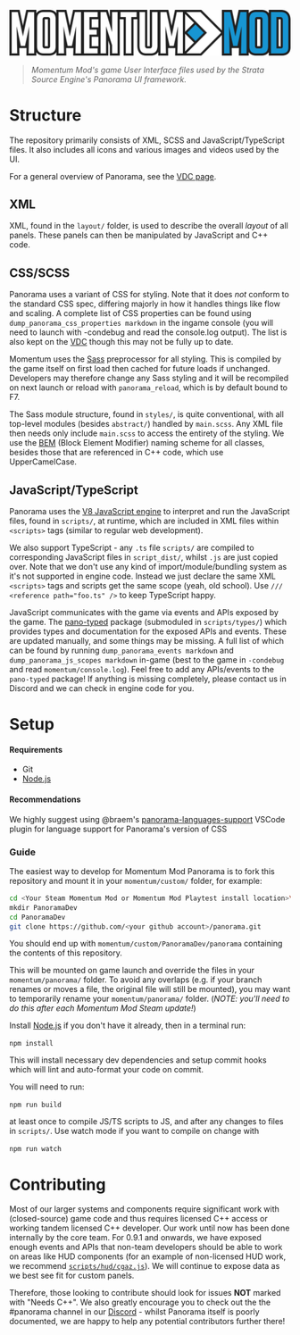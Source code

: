 ![Momentum Mod](images/momentumLogo.svg)

> _Momentum Mod's game User Interface files used by the Strata Source Engine's Panorama UI framework._

# Structure

The repository primarily consists of XML, SCSS and JavaScript/TypeScript files. It also includes all icons and various
images and videos used by the UI.

For a general overview of Panorama, see the [VDC page](https://developer.valvesoftware.com/wiki/Panorama).

## XML

XML, found in the `layout/` folder, is used to describe the overall _layout_ of all panels. These panels can then be
manipulated by JavaScript and C++ code.

## CSS/SCSS

Panorama uses a variant of CSS for styling. Note that it does _not_ conform to the standard CSS spec, differing majorly
in how it handles things like flow and scaling. A complete list of CSS properties can be found using
`dump_panorama_css_properties markdown` in the ingame console (you will need to launch with -condebug and read the
console.log output). The list is also kept on the
[VDC](https://developer.valvesoftware.com/wiki/CSGO_Panorama_CSS_Properties) though this may not be fully up to date.

Momentum uses the [Sass](https://sass-lang.com/) preprocessor for all styling. This is compiled by the game itself on
first load then cached for future loads if unchanged. Developers may therefore change any Sass styling and it will be
recompiled on next launch or reload with `panorama_reload`, which is by default bound to F7.

The Sass module structure, found in `styles/`, is quite conventional, with all top-level modules (besides `abstract/`)
handled by `main.scss`. Any XML file then needs only include `main.scss` to access the entirety of the styling. We use
the [BEM](http://getbem.com/) (Block Element Modifier) naming scheme for all classes, besides those that are referenced
in C++ code, which use UpperCamelCase.

## JavaScript/TypeScript

Panorama uses the [V8 JavaScript engine](https://v8.dev) to interpret and run the JavaScript files, found in `scripts/`,
at runtime, which are included in XML files within `<scripts>` tags (similar to regular web development).

We also support TypeScript - any `.ts` file `scripts/` are compiled to corresponding JavaScript files in `script_dist/`,
whilst `.js` are just copied over. Note that we don't use any kind of import/module/bundling system as it's not
supported in engine code. Instead we just declare the same XML `<scripts>` tags and scripts get the same scope (yeah,
old school). Use `/// <reference path="foo.ts" />` to keep TypeScript happy.

JavaScript communicates with the game via events and APIs exposed by the game. The
[pano-typed](https://github.com/StrataSource/pano-typed) package (submoduled in `scripts/types/`) which provides types
and documentation for the exposed APIs and events. These are updated manually, and some things may be missing. A full
list of which can be found by running `dump_panorama_events markdown` and `dump_panorama_js_scopes markdown` in-game
(best to the game in `-condebug` and read `momentum/console.log`). Feel free to add any APIs/events to the `pano-typed`
package! If anything is missing completely, please contact us in Discord and we can check in engine code for you.

# Setup

#### Requirements

-   Git
-   [Node.js](https://nodejs.org/en/download/)

#### Recommendations

We highly suggest using @braem's
[panorama-languages-support](https://marketplace.visualstudio.com/items?itemName=braemie.panorama-css) VSCode plugin for
language support for Panorama's version of CSS

### Guide

The easiest way to develop for Momentum Mod Panorama is to fork this repository and mount it in your `momentum/custom/`
folder, for example:

```bash
cd <Your Steam Momentum Mod or Momentum Mod Playtest install location>\momentum\custom\
mkdir PanoramaDev
cd PanoramaDev
git clone https://github.com/<your github account>/panorama.git
```

You should end up with `momentum/custom/PanoramaDev/panorama` containing the contents of this repository.

This will be mounted on game launch and override the files in your `momentum/panorama/` folder. To avoid any overlaps
(e.g. if your branch renames or moves a file, the original file will still be mounted), you may want to temporarily
rename your `momentum/panorama/` folder. (_NOTE: you'll need to do this after each Momentum Mod Steam update!_)

Install [Node.js](https://nodejs.org/en/download/) if you don't have it already, then in a terminal run:

`npm install`

This will install necessary dev dependencies and setup commit hooks which will lint and auto-format your code on commit.

You will need to run:

`npm run build`

at least once to compile JS/TS scripts to JS, and after any changes to files in `scripts/`. Use watch mode if you want
to compile on change with

`npm run watch`

# Contributing

Most of our larger systems and components require significant work with (closed-source) game code and thus requires
licensed C++ access or working tandem licensed C++ developer. Our work until now has been done internally by the core
team. For 0.9.1 and onwards, we have exposed enough events and APIs that non-team developers should be able to work on
areas like HUD components (for an example of non-licensed HUD work, we recommend
[`scripts/hud/cgaz.js`](scripts/hud/cgaz.js)). We will continue to expose data as we best see fit for custom panels.

Therefore, those looking to contribute should look for issues **NOT** marked with "Needs C++". We also greatly encourage
you to check out the the #panorama channel in our [Discord](https://discord.gg/momentummod) - whilst Panorama itself is
poorly documented, we are happy to help any potential contributors further there!
